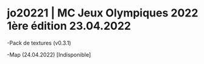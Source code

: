 # jo20221 | MC Jeux Olympiques 2022 1ère édition 23.04.2022
-Pack de textures (v0.3.1)

-Map (24.04.2022) [Indisponible]
